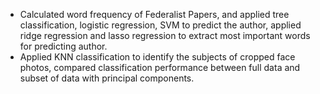   - Calculated word frequency of Federalist Papers, and applied tree classification, logistic regression, SVM to predict the author, applied ridge regression and lasso regression to extract most important words for predicting author.
  - Applied KNN classification to identify the subjects of cropped face photos, compared classification performance between full data and subset of data with principal components.
